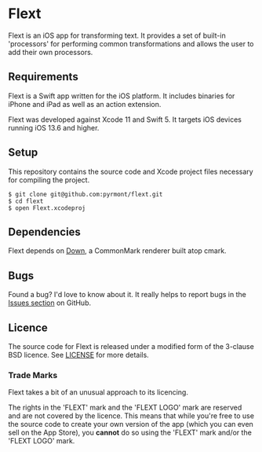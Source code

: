# Flext

Flext is an iOS app for transforming text. It provides a set of built-in
'processors' for performing common transformations and allows the user to add
their own processors.

## Requirements

Flext is a Swift app written for the iOS platform. It includes binaries for
iPhone and iPad as well as an action extension.

Flext was developed against Xcode 11 and Swift 5. It targets iOS devices
running iOS 13.6 and higher.

## Setup

This repository contains the source code and Xcode project files necessary for
compiling the project.

```console
$ git clone git@github.com:pyrmont/flext.git
$ cd flext
$ open Flext.xcodeproj
```

## Dependencies

Flext depends on [Down][], a CommonMark renderer built atop cmark.

[Down]: https://github.com/iwasrobbed/Down

## Bugs

Found a bug? I'd love to know about it. It really helps to report bugs in the
[Issues section][ghi] on GitHub.

[ghi]: https://github.com/pyrmont/flext/issues

## Licence

The source code for Flext is released under a modified form of the 3-clause BSD
licence. See [LICENSE][lc] for more details.

[lc]: https://github.com/pyrmont/flext/blob/master/LICENSE

### Trade Marks

Flext takes a bit of an unusual approach to its licencing.

The rights in the 'FLEXT' mark and the 'FLEXT LOGO' mark are reserved and are
not covered by the licence. This means that while you're free to use the source
code to create your own version of the app (which you can even sell on the App
Store), you **cannot** do so using the 'FLEXT' mark and/or the 'FLEXT LOGO'
mark.
